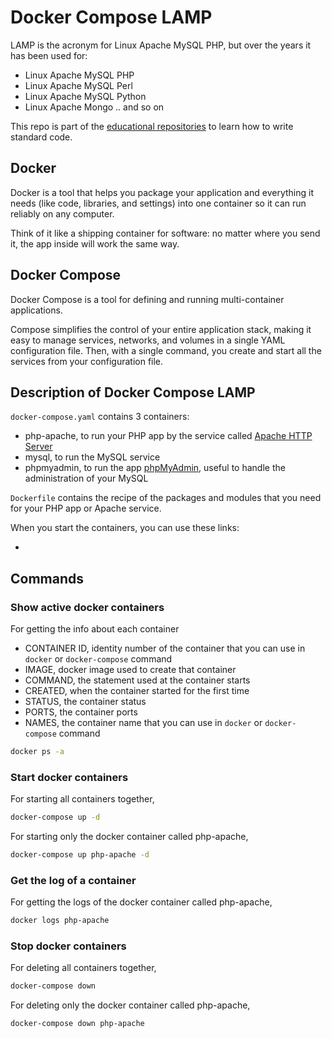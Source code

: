 # Docker Compose LAMP

LAMP is the acronym for Linux Apache MySQL PHP, but over the years it has been used for:
- Linux Apache MySQL PHP
- Linux Apache MySQL Perl
- Linux Apache MySQL Python
- Linux Apache Mongo .. and so on

This repo is part of the [educational repositories](https://github.com/pandle/materials) to learn how to write standard code.

## Docker

Docker is a tool that helps you package your application and everything it needs (like code, libraries, and settings) into one container so it can run reliably on any computer.

Think of it like a shipping container for software: no matter where you send it, the app inside will work the same way.

## Docker Compose

Docker Compose is a tool for defining and running multi-container applications.

Compose simplifies the control of your entire application stack, making it easy to manage services, networks, and volumes in a single YAML configuration file. Then, with a single command, you create and start all the services from your configuration file.

## Description of Docker Compose LAMP

`docker-compose.yaml` contains 3 containers:

* php-apache, to run your PHP app by the service called [Apache HTTP Server](https://httpd.apache.org/)
* mysql, to run the MySQL service
* phpmyadmin, to run the app [phpMyAdmin](https://www.phpmyadmin.net/), useful to handle the administration of your MySQL

`Dockerfile` contains the recipe of the packages and modules that you need for your PHP app or Apache service.

When you start the containers, you can use these links:

* 

## Commands

### Show active docker containers

For getting the info about each container

* CONTAINER ID, identity number of the container that you can use in `docker` or `docker-compose` command
* IMAGE, docker image used to create that container
* COMMAND, the statement used at the container starts
* CREATED, when the container started for the first time
* STATUS, the container status
* PORTS, the container ports
* NAMES, the container name that you can use in `docker` or `docker-compose` command

```sh
docker ps -a
```

### Start docker containers

For starting all containers together,

```sh
docker-compose up -d
```

For starting only the docker container called php-apache,

```sh
docker-compose up php-apache -d
```

### Get the log of a container

For getting the logs of the docker container called php-apache,

```sh
docker logs php-apache
```

### Stop docker containers

For deleting all containers together,

```sh
docker-compose down
```

For deleting only the docker container called php-apache,

```sh
docker-compose down php-apache
```
